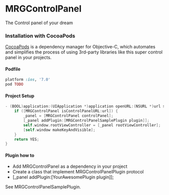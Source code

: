 # MRGControlPanel
The Control panel of your dream

### Installation with CocoaPods

[CocoaPods](http://cocoapods.org) is a dependency manager for Objective-C, which automates and simplifies the process of using 3rd-party libraries like this super control panel in your projects.

#### Podfile

```ruby
platform :ios, '7.0'
pod TODO
```

#### Project Setup

```objective-c
- (BOOL)application:(UIApplication *)application openURL:(NSURL *)url sourceApplication:(NSString *)sourceApplication annotation:(id)annotation {
    if ([MRGControlPanel isControlPanelURL:url]) {
	    _panel = [MRGControlPanel controlPanel];
    	[_panel addPlugin:[MRGControlPanelSamplePlugin plugin]];
	    self.window.rootViewController = [_panel rootViewController];
	    [self.window makeKeyAndVisible];
    }
    return YES;
}
```

#### Plugin how to

* Add MRGControlPanel as a dependency in your project
* Create a class that implement MRGControlPanelPlugin protocol
* [_panel addPlugin:[YourAwesomePlugin plugin]];

See MRGControlPanelSamplePlugin.